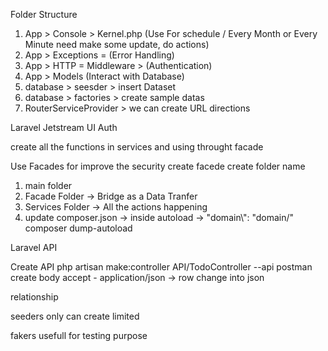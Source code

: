 Folder Structure

1.  App > Console > Kernel.php (Use For schedule / Every Month or Every Minute need make some update, do actions)
2.  App > Exceptions = (Error Handling)
3.  App > HTTP = Middleware > (Authentication)
4.  App > Models (Interact with Database)
5.  database > seesder > insert Dataset
6.  database > factories > create sample datas
7.  RouterServiceProvider > we can create URL directions

Laravel Jetstream UI Auth

create all the functions in services
and using throught facade

Use Facades for improve the security
create facede
create folder name

1. main folder
2. Facade Folder -> Bridge as a Data Tranfer
3. Services Folder -> All the actions happening
4. update composer.json -> inside autoload -> "domain\\": "domain/" composer dump-autoload

Laravel API

Create API php artisan make:controller API/TodoController --api
postman
create
body accept - application/json -> row change into json

relationship

seeders
only can create limited

fakers
usefull for testing purpose
